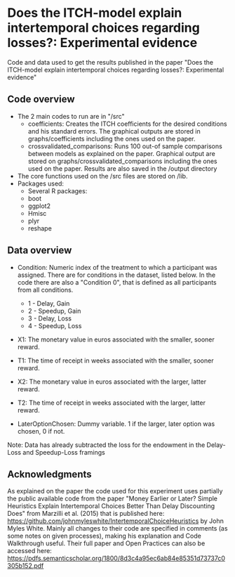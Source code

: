 # Does the ITCH-model explain intertemporal choices regarding losses?: Experimental evidence

Code and data used to get the results published in the paper "Does the ITCH-model explain intertemporal choices regarding losses?: Experimental evidence"

## Code overview
* The 2 main codes to run are in "/src"
  * coefficients: Creates the ITCH coefficients for the desired conditions and 
                  his standard errors. The graphical outputs are stored in 
                  graphs/coefficients including the ones used on the paper.
  * crossvalidated_comparisons: Runs 100 out-of sample comparisons between models
                  as explained on the paper. Graphical output are stored on 
                  graphs/crossvalidated_comparisons including the ones used on the
                  paper. Results are also saved in the /output directory
* The core functions used on the /src files are stored on /lib. 
* Packages used: 
   * Several R packages:
   * boot
   * ggplot2
   * Hmisc
   * plyr
   * reshape

## Data overview
* Condition: Numeric index of the treatment to which a participant was
             assigned. There are for conditions in the dataset, listed
             below. In the code there are also a "Condition 0", that is 
             defined as all participants from all conditions.
    * 1 - Delay, Gain
    * 2 - Speedup, Gain
    * 3 - Delay, Loss
    * 4 - Speedup, Loss

* X1: The monetary value in euros associated with the smaller, sooner reward.

* T1: The time of receipt in weeks associated with the smaller, sooner reward.

* X2: The monetary value in euros associated with the larger, latter reward.

* T2: The time of receipt in weeks associated with the larger, latter reward.

* LaterOptionChosen: Dummy variable. 1 if the larger, later option was chosen, 0 if not.

Note: Data has already subtracted the loss for the endowment in the Delay-Loss and Speedup-Loss framings

## Acknowledgments

As explained on the paper the code used for this experiment uses partially the public available code
from the paper "Money Earlier or Later? Simple Heuristics Explain Intertemporal Choices 
Better Than Delay Discounting Does" from Marzilli et al. (2015) that is published here:
https://github.com/johnmyleswhite/IntertemporalChoiceHeuristics by John Myles White. 
Mainly all changes to their code are specified in comments (as some notes on given processes), 
making his explanation and Code Walkthrough useful. Their full paper and Open Practices can also 
be accessed here: https://pdfs.semanticscholar.org/1800/8d3c4a95ec6ab84e85351d73737c0305b152.pdf
